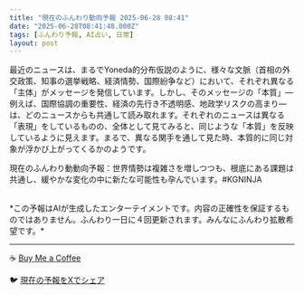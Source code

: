 ```yaml
---
title: "現在のふんわり動向予報 2025-06-28 08:41"
date: "2025-06-28T08:41:48.000Z"
tags: [ふんわり予報, AI占い, 日常]
layout: post
---
```


最近のニュースは、まるでYoneda的分布仮説のように、様々な文脈（首相の外交政策、知事の選挙戦略、経済情勢、国際紛争など）において、それぞれ異なる「主体」がメッセージを発信しています。しかし、そのメッセージの「本質」—例えば、国際協調の重要性、経済の先行き不透明感、地政学リスクの高まり—は、どのニュースからも共通して読み取れます。それぞれのニュースは異なる「表現」をしているものの、全体として見てみると、同じような「本質」を反映しているように見えます。まるで、異なる関手を通して見た時、本質的に同じ対象が浮かび上がってくるかのようです。

現在のふんわり動動向予報：世界情勢は複雑さを増しつつも、根底にある課題は共通し、緩やかな変化の中に新たな可能性も孕んでいます。#KGNINJA

<br>
*この予報はAIが生成したエンターテイメントです。内容の正確性を保証するものではありません。ふんわり一日に４回更新されます。みんなにふんわり拡散希望です。*

---
☕️ [Buy Me a Coffee](https://www.buymeacoffee.com/kgninja)

🐦 [現在の予報をXでシェア](https://twitter.com/intent/tweet?text=%E7%8F%BE%E5%9C%A8%E3%81%AE%E3%81%B5%E3%82%93%E3%82%8F%E3%82%8A%E4%BA%88%E5%A0%B1%3A%20%E3%80%8C%E6%9C%80%E8%BF%91%E3%81%AE%E3%83%8B%E3%83%A5%E3%83%BC%E3%82%B9%E3%81%AF%E3%80%81%E3%81%BE%E3%82%8B%E3%81%A7Yoneda%E7%9A%84%E5%88%86%E5%B8%83%E4%BB%AE%E8%AA%AC%E3%81%AE%E3%82%88%E3%81%86%E3%81%AB%E3%80%81%E6%A7%98%E3%80%85%E3%81%AA%E6%96%87%E8%84%88%EF%BC%88%E9%A6%96%E7%9B%B8%E3%81%AE%E5%A4%96%E4%BA%A4%E6%94%BF%E7%AD%96%E3%80%81%E7%9F%A5%E4%BA%8B%E3%81%AE%E9%81%B8%E6%8C%99%E6%88%A6%E7%95%A5%E3%80%81%E7%B5%8C%E6%B8%88%E6%83%85%E5%8B%A2%E3%80%81%E5%9B%BD%E9%9A%9B%E7%B4%9B%E4%BA%89%E3%81%AA%E3%81%A9%EF%BC%89%E3%81%AB%E3%81%8A%E3%81%84%E3%81%A6%E3%80%81%E3%81%9D%E3%82%8C%E3%81%9E%E3%82%8C%E7%95%B0%E3%81%AA%E3%82%8B%E3%80%8C%E4%B8%BB%E4%BD%93%E3%80%8D%E3%81%8C%E3%83%A1%E3%83%83%E3%82%BB%E3%83%BC%E3%82%B8%E3%82%92%E7%99%BA%E4%BF%A1%E3%81%97%E3%81%A6%E3%81%84%E3%81%BE%E3%81%99%E3%80%82%E3%80%8D%23KGNINJA%20%E7%B6%9A%E3%81%8D%E3%81%AF%E3%83%96%E3%83%AD%E3%82%B0%E3%81%A7%EF%BC%81%F0%9F%91%87&url=https%3A%2F%2Fkg-ninja.github.io%2FFunwariyoso%2F)
